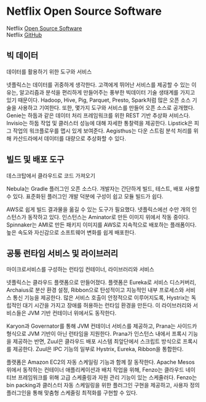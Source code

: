 # Netflix Open Source Software

Netflix [Open Source Software](https://netflix.github.io/)  
Netflix [GitHub](https://github.com/Netflix)

## 빅 데이터

데이터를 활용하기 위한 도구와 서비스

넷플릭스는 데이터를 귀중하게 생각한다. 고객에게 뛰어난 서비스를 제공할 수 있는 이유는, 알고리즘과 분석을 편리하게 만들어주는 풍부한 빅데이터 기술 생태계를 가지고 있기 때문이다. Hadoop, Hive, Pig, Parquet, Presto, Spark처럼 많은 오픈 소스 기술을 사용하고 기여한다. 또한, 몇가지 도구와 서비스를 만들어 오픈 소스로 공개했다. Genie는 하둡과 같은 데이터 처리 프레임워크를 위한 REST 기반 추상화 서비스다. Invisio는 하둡 작업 및 클러스터 성능에 대해 자세한 통찰력을 제공한다. Lipstick은 피그 작업의 워크플로우를 맵시 있게 보여준다. Aegisthus는 다운 스트림 분석 처리를 위해 카산드라에서 데이터를 대량으로 추상화할 수 있다.

## 빌드 및 배포 도구

데스크탑에서 클라우드로 코드 가져오기

Nebula는 Gradle 플러그인 오픈 소스다. 개발자는 간단하게 빌드, 테스트, 배포 사용할 수 있다. 표준화된 플러그인 개발 덕분에 구성이 쉽고 모듈 빌드가 쉽다.

AWS로 쉽게 빌드 결과물을 옮길 수 있는 도구가 필요했다. 넷플릭스에선 수만 개의 인스턴스가 동작하고 있다. 인스턴스는 Aminator로 만든 이미지 위에서 작동 중이다. Spinnaker는 AMI로 만든 패키지 이미지를 AWS로 지속적으로 배포하는 플래폼이다. 높은 속도와 자신감으로 소프트웨어 변화를 쉽게 배포한다.

## 공통 런타임 서비스 및 라이브러리

마이크로서비스를 구성하는 런타임 컨테이너, 라이브러리와 서비스 

넷플릭스는 클라우드 플랫폼으로 만들어졌다. 플랫폼은 Eureka로 서비스 디스커버리, Archaius로 분산 환경 설정, Ribbon으로 탄성적이고 지능적인 내부 프로세스와 서비스 통신 기능을 제공한다. 많은 서비스 호출이 안정적으로 이루어지도록, Hystrix는 독립적인 대기 시간을 가지고 장애를 허용하는 런타임 환경을 만든다. 이 라이브러리와 서비스들은 JVM 기반 컨테이너 위에서도 동작한다. 

Karyon과 Governator를 통해 JVM 컨테이너 서비스를 제공하고, Prana는 사이드카 형식으로 JVM 기반이 아닌 런타임을 지원한다. Prana가 인스턴스 내에서 프록시 기능을 제공하는 반면,  Zuul은 클라우드 배포 시스템 최앞단에서 스크립트 방식으로 프록시를 제공한다. Zuul은 IPC 기능의 일부로 Hystrix, Eureka, Ribbon을 통합한다. 

플랫폼은 Amazon EC2의 자동 스케일링 기능과 함께 잘 동작한다. Apache Mesos 위에서 동작하는 컨테이너 애플리케이션과 배치 작업을 위해, Fenzo는 클라우드 네이티브 프레임워크를 위해 고급 스케줄링과 자원 관리 기능이 있는 스케줄러다. Fenzo는 bin packing과 클러스터 자동 스케일링을 위한 플러그인 구현을 제공하고, 사용자 정의 플러그인을 통해 맞춤형 스케줄링 최적화를 구현할 수 있다.
